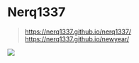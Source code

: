 # Nerq1337

>https://nerq1337.github.io/nerq1337/
>https://nerq1337.github.io/newyear/

![](https://pa1.narvii.com/6679/3ccf828e6c1c4af83e6c0eb75fafbb1340c2c864_hq.gif)
